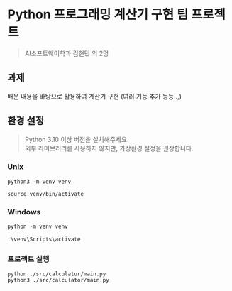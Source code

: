 # Python 프로그래밍 계산기 구현 팀 프로젝트
> AI소프트웨어학과 김현민 외 2명

## 과제
배운 내용을 바탕으로 활용하여 계산기 구현 (여러 기능 추가 등등..,)

## 환경 설정
> Python 3.10 이상 버전을 설치해주세요.<br>
> 외부 라이브러리를 사용하지 않지만, 가상환경 설정을 권장합니다.

### Unix
```shell
python3 -m venv venv
```

```shell
source venv/bin/activate
```

### Windows
```powerShell
python -m venv venv
```

```powerShell
.\venv\Scripts\activate
```

### 프로젝트 실행
```shell
python ./src/calculator/main.py
python3 ./src/calculator/main.py
```